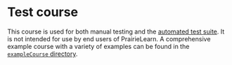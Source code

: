 # Test course

This course is used for both manual testing and the [automated test suite](../apps/prairielearn/src/tests). It is not intended for use by end users of PrairieLearn. A comprehensive example course with a variety of examples can be found in the [`exampleCourse` directory](../exampleCourse/).
